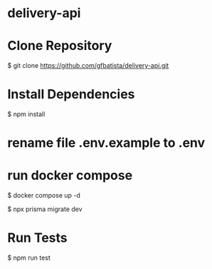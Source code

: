 # delivery-api

# Clone Repository
$ git clone https://github.com/gfbatista/delivery-api.git

# Install Dependencies
$ npm install

# rename file .env.example to .env

# run docker compose
$ docker compose up -d

$ npx prisma migrate dev

# Run Tests
$ npm run test